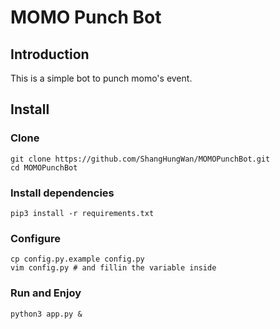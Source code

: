 # MOMO Punch Bot

## Introduction

This is a simple bot to punch momo's event.

## Install

### Clone

```shell
git clone https://github.com/ShangHungWan/MOMOPunchBot.git
cd MOMOPunchBot
```

### Install dependencies

```shell
pip3 install -r requirements.txt
```

### Configure

```shell
cp config.py.example config.py
vim config.py # and fillin the variable inside
```

### Run and Enjoy

```shell
python3 app.py &
```
